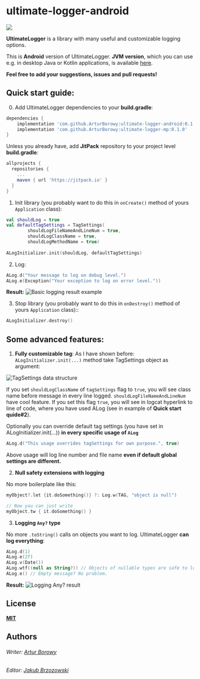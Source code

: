 # ultimate-logger-android
[![](https://jitpack.io/v/ArturBorowy/ultimate-logger-android.svg)](https://jitpack.io/#ArturBorowy/ultimate-logger-android)

**UltimateLogger** is a library with many useful and customizable logging options.

This is **Android** version of UltimateLogger. **JVM version**, which you can use e.g. in desktop Java or Kotlin applications, is available [here](https://github.com/ArturBorowy/ultimate-logger-jvm).

**Feel free to add your suggestions, issues and pull requests!**

## Quick start guide:

0. Add UltimateLogger dependencies to your **build.gradle**:
```groovy
dependencies {
    implementation 'com.github.ArturBorowy:ultimate-logger-android:0.1.0'
    implementation 'com.github.ArturBorowy:ultimate-logger-mp:0.1.0'
}
```

Unless you already have, add **JitPack** repository to your project level **build.gradle**:

```groovy
allprojects {
  repositories {
    ...
    maven { url 'https://jitpack.io' }
  }
}
```

1. Init library (you probably want to do this in `onCreate()` method of yours `Application` class):

```kotlin
val shouldLog = true
val defaultTagSettings = TagSettings(
        shouldLogFileNameAndLineNum = true,
        shouldLogClassName = true,
        shouldLogMethodName = true)
        
ALogInitializer.init(shouldLog, defaultTagSettings)
```

2. Log:
```kotlin
ALog.d("Your message to log on debug level.")
ALog.e(Exception("Your exception to log on error level."))
```
**Result:**
![Basic logging result example](https://i.imgur.com/bWgqjhf.png)

3. Stop library (you probably want to do this in `onDestroy()` method of yours `Application` class)::
```kotlin
ALogInitializer.destroy()
```

## Some advanced features:
1. **Fully customizable tag**:
As I have shown before: `ALogInitializer.init(...)` method take TagSettings object as argument:

![TagSettings data structure](https://i.imgur.com/oARBKaw.png)

If you set `shouldLogClassName` of `tagSettings` flag to `true`, you will see class name before message in every line logged. `shouldLogFileNameAndLineNum` have cool feature. If you set this flag `true`, you will see in logcat hyperlink to line of code, where you have used ALog (see in example of **Quick start quide#2**).

Optionally you can override default tag settings (you have set in ALogInitializer.init(...)) **in every specific usage of `ALog`**

```kotlin
ALog.d("This usage overrides tagSettings for own purpose.", true)
```
Above usage will log line number and file name **even if default global settings are different.**

2. **Null safety extensions with logging**

No more boilerplate like this:
```kotlin
myObject?.let {it.doSomething()} ?: Log.w(TAG, "object is null")

// Now you can just write
myObject.tw { it.doSomething() }
```

3. **Logging `Any?` type**

No more `.toString()` calls on objects you want to log. UltimateLogger **can log everything**:

```kotlin
ALog.d(1)
ALog.e(2f)
ALog.v(Date())
ALog.wtf((null as String?)) // Objects of nullable types are safe to log!
ALog.e() // Empty message? No problem.
```
**Result:**
![Logging Any? result](https://i.imgur.com/xpnUtFX.png)

## License

**[MIT](LICENSE)**
  
## Authors
  
###### Writer: [Artur Borowy](https://github.com/ArturBorowy)
###### Editor: [Jakub Brzozowski](https://github.com/KubaB)
